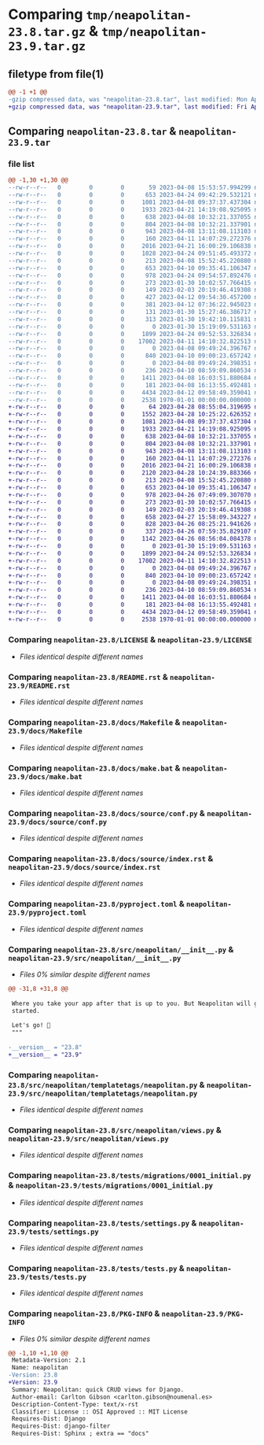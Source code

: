 # Comparing `tmp/neapolitan-23.8.tar.gz` & `tmp/neapolitan-23.9.tar.gz`

## filetype from file(1)

```diff
@@ -1 +1 @@
-gzip compressed data, was "neapolitan-23.8.tar", last modified: Mon Apr 24 09:55:40 2023, max compression
+gzip compressed data, was "neapolitan-23.9.tar", last modified: Fri Apr 28 10:28:08 2023, max compression
```

## Comparing `neapolitan-23.8.tar` & `neapolitan-23.9.tar`

### file list

```diff
@@ -1,30 +1,30 @@
--rw-r--r--   0        0        0       59 2023-04-08 15:53:57.994299 neapolitan-23.8/.gitignore
--rw-r--r--   0        0        0      653 2023-04-24 09:42:29.532121 neapolitan-23.8/CHANGELOG.rst
--rw-r--r--   0        0        0     1081 2023-04-08 09:37:37.437304 neapolitan-23.8/LICENSE
--rw-r--r--   0        0        0     1933 2023-04-21 14:19:08.925095 neapolitan-23.8/README.rst
--rw-r--r--   0        0        0      638 2023-04-08 10:32:21.337055 neapolitan-23.8/docs/Makefile
--rw-r--r--   0        0        0      804 2023-04-08 10:32:21.337901 neapolitan-23.8/docs/make.bat
--rw-r--r--   0        0        0      943 2023-04-08 13:11:08.113103 neapolitan-23.8/docs/source/conf.py
--rw-r--r--   0        0        0      160 2023-04-11 14:07:29.272376 neapolitan-23.8/docs/source/crud-view.rst
--rw-r--r--   0        0        0     2016 2023-04-21 16:00:29.106838 neapolitan-23.8/docs/source/index.rst
--rw-r--r--   0        0        0     1028 2023-04-24 09:51:45.493372 neapolitan-23.8/docs/source/templates.rst
--rw-r--r--   0        0        0      213 2023-04-08 15:52:45.220880 neapolitan-23.8/justfile
--rw-r--r--   0        0        0      653 2023-04-10 09:35:41.106347 neapolitan-23.8/pyproject.toml
--rw-r--r--   0        0        0      978 2023-04-24 09:54:57.892476 neapolitan-23.8/src/neapolitan/__init__.py
--rw-r--r--   0        0        0      273 2023-01-30 10:02:57.766415 neapolitan-23.8/src/neapolitan/templates/neapolitan/object_confirm_delete.html
--rw-r--r--   0        0        0      149 2023-02-03 20:19:46.419308 neapolitan-23.8/src/neapolitan/templates/neapolitan/object_detail.html
--rw-r--r--   0        0        0      427 2023-04-12 09:54:30.457200 neapolitan-23.8/src/neapolitan/templates/neapolitan/object_form.html
--rw-r--r--   0        0        0      381 2023-04-12 07:36:22.945023 neapolitan-23.8/src/neapolitan/templates/neapolitan/object_list.html
--rw-r--r--   0        0        0      131 2023-01-30 15:27:46.386717 neapolitan-23.8/src/neapolitan/templates/neapolitan/partial/detail.html
--rw-r--r--   0        0        0      313 2023-01-30 19:42:10.115831 neapolitan-23.8/src/neapolitan/templates/neapolitan/partial/list.html
--rw-r--r--   0        0        0        0 2023-01-30 15:19:09.531163 neapolitan-23.8/src/neapolitan/templatetags/__init__.py
--rw-r--r--   0        0        0     1899 2023-04-24 09:52:53.326834 neapolitan-23.8/src/neapolitan/templatetags/neapolitan.py
--rw-r--r--   0        0        0    17002 2023-04-11 14:10:32.822513 neapolitan-23.8/src/neapolitan/views.py
--rw-r--r--   0        0        0        0 2023-04-08 09:49:24.396767 neapolitan-23.8/tests/__init__.py
--rw-r--r--   0        0        0      840 2023-04-10 09:00:23.657242 neapolitan-23.8/tests/migrations/0001_initial.py
--rw-r--r--   0        0        0        0 2023-04-08 09:49:24.398351 neapolitan-23.8/tests/migrations/__init__.py
--rw-r--r--   0        0        0      236 2023-04-10 08:59:09.860534 neapolitan-23.8/tests/models.py
--rw-r--r--   0        0        0     1411 2023-04-08 16:03:51.880684 neapolitan-23.8/tests/settings.py
--rw-r--r--   0        0        0      181 2023-04-08 16:13:55.492481 neapolitan-23.8/tests/templates/base.html
--rw-r--r--   0        0        0     4434 2023-04-12 09:58:49.359041 neapolitan-23.8/tests/tests.py
--rw-r--r--   0        0        0     2538 1970-01-01 00:00:00.000000 neapolitan-23.8/PKG-INFO
+-rw-r--r--   0        0        0       64 2023-04-28 08:55:04.319695 neapolitan-23.9/.gitignore
+-rw-r--r--   0        0        0     1552 2023-04-28 10:25:22.626352 neapolitan-23.9/CHANGELOG.rst
+-rw-r--r--   0        0        0     1081 2023-04-08 09:37:37.437304 neapolitan-23.9/LICENSE
+-rw-r--r--   0        0        0     1933 2023-04-21 14:19:08.925095 neapolitan-23.9/README.rst
+-rw-r--r--   0        0        0      638 2023-04-08 10:32:21.337055 neapolitan-23.9/docs/Makefile
+-rw-r--r--   0        0        0      804 2023-04-08 10:32:21.337901 neapolitan-23.9/docs/make.bat
+-rw-r--r--   0        0        0      943 2023-04-08 13:11:08.113103 neapolitan-23.9/docs/source/conf.py
+-rw-r--r--   0        0        0      160 2023-04-11 14:07:29.272376 neapolitan-23.9/docs/source/crud-view.rst
+-rw-r--r--   0        0        0     2016 2023-04-21 16:00:29.106838 neapolitan-23.9/docs/source/index.rst
+-rw-r--r--   0        0        0     2120 2023-04-28 10:24:39.883366 neapolitan-23.9/docs/source/templates.rst
+-rw-r--r--   0        0        0      213 2023-04-08 15:52:45.220880 neapolitan-23.9/justfile
+-rw-r--r--   0        0        0      653 2023-04-10 09:35:41.106347 neapolitan-23.9/pyproject.toml
+-rw-r--r--   0        0        0      978 2023-04-26 07:49:09.307070 neapolitan-23.9/src/neapolitan/__init__.py
+-rw-r--r--   0        0        0      273 2023-01-30 10:02:57.766415 neapolitan-23.9/src/neapolitan/templates/neapolitan/object_confirm_delete.html
+-rw-r--r--   0        0        0      149 2023-02-03 20:19:46.419308 neapolitan-23.9/src/neapolitan/templates/neapolitan/object_detail.html
+-rw-r--r--   0        0        0      658 2023-04-27 15:58:09.343227 neapolitan-23.9/src/neapolitan/templates/neapolitan/object_form.html
+-rw-r--r--   0        0        0      828 2023-04-26 08:25:21.941626 neapolitan-23.9/src/neapolitan/templates/neapolitan/object_list.html
+-rw-r--r--   0        0        0      337 2023-04-26 07:59:35.829107 neapolitan-23.9/src/neapolitan/templates/neapolitan/partial/detail.html
+-rw-r--r--   0        0        0     1142 2023-04-26 08:56:04.084378 neapolitan-23.9/src/neapolitan/templates/neapolitan/partial/list.html
+-rw-r--r--   0        0        0        0 2023-01-30 15:19:09.531163 neapolitan-23.9/src/neapolitan/templatetags/__init__.py
+-rw-r--r--   0        0        0     1899 2023-04-24 09:52:53.326834 neapolitan-23.9/src/neapolitan/templatetags/neapolitan.py
+-rw-r--r--   0        0        0    17002 2023-04-11 14:10:32.822513 neapolitan-23.9/src/neapolitan/views.py
+-rw-r--r--   0        0        0        0 2023-04-08 09:49:24.396767 neapolitan-23.9/tests/__init__.py
+-rw-r--r--   0        0        0      840 2023-04-10 09:00:23.657242 neapolitan-23.9/tests/migrations/0001_initial.py
+-rw-r--r--   0        0        0        0 2023-04-08 09:49:24.398351 neapolitan-23.9/tests/migrations/__init__.py
+-rw-r--r--   0        0        0      236 2023-04-10 08:59:09.860534 neapolitan-23.9/tests/models.py
+-rw-r--r--   0        0        0     1411 2023-04-08 16:03:51.880684 neapolitan-23.9/tests/settings.py
+-rw-r--r--   0        0        0      181 2023-04-08 16:13:55.492481 neapolitan-23.9/tests/templates/base.html
+-rw-r--r--   0        0        0     4434 2023-04-12 09:58:49.359041 neapolitan-23.9/tests/tests.py
+-rw-r--r--   0        0        0     2538 1970-01-01 00:00:00.000000 neapolitan-23.9/PKG-INFO
```

### Comparing `neapolitan-23.8/LICENSE` & `neapolitan-23.9/LICENSE`

 * *Files identical despite different names*

### Comparing `neapolitan-23.8/README.rst` & `neapolitan-23.9/README.rst`

 * *Files identical despite different names*

### Comparing `neapolitan-23.8/docs/Makefile` & `neapolitan-23.9/docs/Makefile`

 * *Files identical despite different names*

### Comparing `neapolitan-23.8/docs/make.bat` & `neapolitan-23.9/docs/make.bat`

 * *Files identical despite different names*

### Comparing `neapolitan-23.8/docs/source/conf.py` & `neapolitan-23.9/docs/source/conf.py`

 * *Files identical despite different names*

### Comparing `neapolitan-23.8/docs/source/index.rst` & `neapolitan-23.9/docs/source/index.rst`

 * *Files identical despite different names*

### Comparing `neapolitan-23.8/pyproject.toml` & `neapolitan-23.9/pyproject.toml`

 * *Files identical despite different names*

### Comparing `neapolitan-23.8/src/neapolitan/__init__.py` & `neapolitan-23.9/src/neapolitan/__init__.py`

 * *Files 0% similar despite different names*

```diff
@@ -31,8 +31,8 @@
 
 Where you take your app after that is up to you. But Neapolitan will get you
 started.
 
 Let's go! 🚀
 """
 
-__version__ = "23.8"
+__version__ = "23.9"
```

### Comparing `neapolitan-23.8/src/neapolitan/templatetags/neapolitan.py` & `neapolitan-23.9/src/neapolitan/templatetags/neapolitan.py`

 * *Files identical despite different names*

### Comparing `neapolitan-23.8/src/neapolitan/views.py` & `neapolitan-23.9/src/neapolitan/views.py`

 * *Files identical despite different names*

### Comparing `neapolitan-23.8/tests/migrations/0001_initial.py` & `neapolitan-23.9/tests/migrations/0001_initial.py`

 * *Files identical despite different names*

### Comparing `neapolitan-23.8/tests/settings.py` & `neapolitan-23.9/tests/settings.py`

 * *Files identical despite different names*

### Comparing `neapolitan-23.8/tests/tests.py` & `neapolitan-23.9/tests/tests.py`

 * *Files identical despite different names*

### Comparing `neapolitan-23.8/PKG-INFO` & `neapolitan-23.9/PKG-INFO`

 * *Files 0% similar despite different names*

```diff
@@ -1,10 +1,10 @@
 Metadata-Version: 2.1
 Name: neapolitan
-Version: 23.8
+Version: 23.9
 Summary: Neapolitan: quick CRUD views for Django.
 Author-email: Carlton Gibson <carlton.gibson@noumenal.es>
 Description-Content-Type: text/x-rst
 Classifier: License :: OSI Approved :: MIT License
 Requires-Dist: Django
 Requires-Dist: django-filter
 Requires-Dist: Sphinx ; extra == "docs"
```

